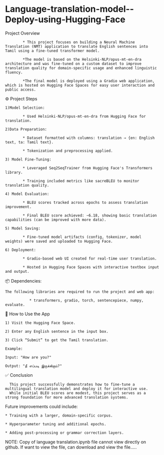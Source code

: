 # Language-translation-model--Deploy-using-Hugging-Face 


Project Overview 

            * This project focuses on building a Neural Machine Translation (NMT) application to translate English sentences into Tamil using a fine-tuned transformer model.
            
            *The model is based on the Helsinki-NLP/opus-mt-en-dra architecture and was fine-tuned on a custom dataset to improve translation quality for domain-specific usage and enhanced linguistic fluency.

            *The final model is deployed using a Gradio web application, which is hosted on Hugging Face Spaces for easy user interaction and public access.

⚙️ Project Steps

    1)Model Selection: 

            * Used Helsinki-NLP/opus-mt-en-dra from Hugging Face for translation. 

    2)Data Preparation: 

            * Dataset formatted with columns: translation → {en: English text, ta: Tamil text}. 

            * Tokenization and preprocessing applied. 

    3) Model Fine-Tuning: 

            * Leveraged Seq2SeqTrainer from Hugging Face's Transformers library. 

            * Training included metrics like sacreBLEU to monitor translation quality. 

    4) Model Evaluation: 

            * BLEU scores tracked across epochs to assess translation improvement. 

            * Final BLEU score achieved: ~6.18, showing basic translation capabilities (can be improved with more data). 

    5) Model Saving:

            * Fine-tuned model artifacts (config, tokenizer, model weights) were saved and uploaded to Hugging Face. 

    6) Deployment:

            * Gradio-based web UI created for real-time user translation. 

            * Hosted in Hugging Face Spaces with interactive textbox input and output. 

📦 Dependencies:

    The following libraries are required to run the project and web app: 

               * transformers, gradio, torch, sentencepiece, numpy, evaluate. 

🚀 How to Use the App 

    1) Visit the Hugging Face Space. 
    
    2) Enter any English sentence in the input box. 

    3) Click “Submit” to get the Tamil translation.  

    Example:
    
    Input: "How are you?"

    Output: "நீ எப்படி இருக்கிறாய்?"

✅ Conclusion

      This project successfully demonstrates how to fine-tune a multilingual translation model and deploy it for interactive use. 
      While initial BLEU scores are modest, this project serves as a strong foundation for more advanced translation systems. 
      
Future improvements could include: 

    * Training with a larger, domain-specific corpus. 

    * Hyperparameter tuning and additional epochs. 

    * Adding post-processing or grammar correction layers. 

NOTE: Copy of language translation.ipynb file cannot view directly on github. If want to view the file,  can download and view the file.....
